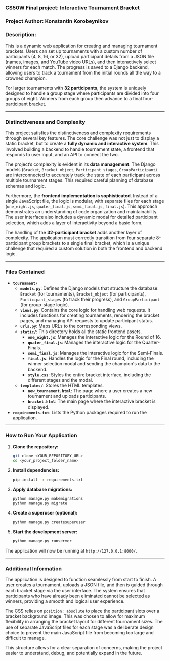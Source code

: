 

### CS50W Final project: Interactive Tournament Bracket
### Project Author: Konstantin Korobeynikov 

### **Description:**

This is a dynamic web application for creating and managing tournament brackets. Users can set up tournaments with a custom number of participants (4, 8, 16, or 32), upload participant details from a JSON file (names, images, and YouTube video URLs), and then interactively select winners for each match. The progress is saved to a Django backend, allowing users to track a tournament from the initial rounds all the way to a crowned champion.

For larger tournaments with **32 participants**, the system is uniquely designed to handle a group stage where participants are divided into four groups of eight. Winners from each group then advance to a final four-participant bracket.

-----

### **Distinctiveness and Complexity**

This project satisfies the distinctiveness and complexity requirements through several key features. The core challenge was not just to display a static bracket, but to create a **fully dynamic and interactive system**. This involved building a backend to handle tournament state, a frontend that responds to user input, and an API to connect the two.

The project’s complexity is evident in its **data management**. The Django models (`Bracket`, `Bracket_object`, `Participant_stages`, `GroupParticipant`) are interconnected to accurately track the state of each participant across multiple tournament stages. This required careful planning of database schemas and logic.

Furthermore, the **frontend implementation is sophisticated**. Instead of a single JavaScript file, the logic is modular, with separate files for each stage (`one_eight.js`, `quater_final.js`, `semi_final.js`, `final.js`). This approach demonstrates an understanding of code organization and maintainability. The user interface also includes a dynamic modal for detailed participant selection, which adds a layer of interactivity beyond a basic form.

The handling of the **32-participant bracket** adds another layer of complexity. The application must correctly transition from four separate 8-participant group brackets to a single final bracket, which is a unique challenge that required a custom solution in both the frontend and backend logic.

-----

### **Files Contained**
* **`tournament/`**
  * **`models.py`**: Defines the Django models that structure the database: `Bracket` (for tournaments), `Bracket_object` (for participants), `Participant_stages` (to track their progress), and `GroupParticipant` (for group-stage logic).
  * **`views.py`**: Contains the core logic for handling web requests. It includes functions for creating tournaments, rendering the bracket pages, and managing API requests to update participant status.
  * **`urls.py`**: Maps URLs to the corresponding views.
  * **`static/`**: This directory holds all the static frontend assets.
      * **`one_eight.js`**: Manages the interactive logic for the Round of 16.
      * **`quater_final.js`**: Manages the interactive logic for the Quarter-Finals.
      * **`semi_final.js`**: Manages the interactive logic for the Semi-Finals.
      * **`final.js`**: Handles the logic for the Final round, including the winner selection modal and sending the champion's data to the backend.
      * **`style.css`**: Styles the entire bracket interface, including the different stages and the modal.
  * **`templates/`**: Stores the HTML templates.
      * **`new_tournament.html`**: The page where a user creates a new tournament and uploads participants.
      * **`bracket.html`**: The main page where the interactive bracket is displayed.
* **`requirements.txt`**: Lists the Python packages required to run the application.

-----

### **How to Run Your Application**

1.  **Clone the repository:**
    ```bash
    git clone <YOUR_REPOSITORY_URL>
    cd <your_project_folder_name>
    ```
2.  **Install dependencies:**
    ```bash
    pip install -r requirements.txt
    ```
3.  **Apply database migrations:**
    ```bash
    python manage.py makemigrations
    python manage.py migrate
    ```
4.  **Create a superuser (optional):**
    ```bash
    python manage.py createsuperuser
    ```
5.  **Start the development server:**
    ```bash
    python manage.py runserver
    ```

The application will now be running at `http://127.0.0.1:8000/`.

-----

### **Additional Information**

The application is designed to function seamlessly from start to finish. A user creates a tournament, uploads a JSON file, and then is guided through each bracket stage via the user interface. The system ensures that participants who have already been eliminated cannot be selected as winners, providing a smooth and logical user experience.

The CSS relies on `position: absolute` to place the participant slots over a bracket background image. This was chosen to allow for maximum flexibility in arranging the bracket layout for different tournament sizes. The use of separate JavaScript files for each stage was a deliberate design choice to prevent the main JavaScript file from becoming too large and difficult to manage.

This structure allows for a clear separation of concerns, making the project easier to understand, debug, and potentially expand in the future.